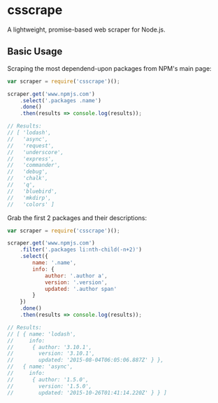 # csscrape
A lightweight, promise-based web scraper for Node.js.

## Basic Usage
Scraping the most dependend-upon packages from NPM's main page:

```js
var scraper = require('csscrape')();

scraper.get('www.npmjs.com')
	.select('.packages .name')
	.done()
	.then(results => console.log(results));

// Results:
// [ 'lodash',
//   'async',
//   'request',
//   'underscore',
//   'express',
//   'commander',
//   'debug',
//   'chalk',
//   'q',
//   'bluebird',
//   'mkdirp',
//   'colors' ]
```

Grab the first 2 packages and their descriptions:

```js
var scraper = require('csscrape')();

scraper.get('www.npmjs.com')
	.filter('.packages li:nth-child(-n+2)')
	.select({
		name: '.name',
		info: {
			author: '.author a',
			version: '.version',
			updated: '.author span'
		}
	})
	.done()
	.then(results => console.log(results));

// Results:
// [ { name: 'lodash',
//     info:
//      { author: '3.10.1',
//        version: '3.10.1',
//        updated: '2015-08-04T06:05:06.887Z' } },
//   { name: 'async',
//     info:
//      { author: '1.5.0',
//        version: '1.5.0',
//        updated: '2015-10-26T01:41:14.220Z' } } ]
```
